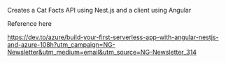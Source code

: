 Creates a Cat Facts API using Nest.js and a client using Angular 

Reference here

https://dev.to/azure/build-your-first-serverless-app-with-angular-nestjs-and-azure-108h?utm_campaign=NG-Newsletter&utm_medium=email&utm_source=NG-Newsletter_314